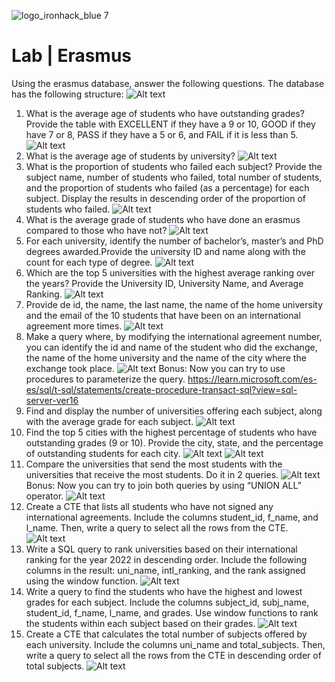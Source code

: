 ![logo_ironhack_blue 7](https://user-images.githubusercontent.com/23629340/40541063-a07a0a8a-601a-11e8-91b5-2f13e4e6b441.png)
# Lab | Erasmus
Using the erasmus database, answer the following questions. The database has the following structure:
![Alt text](images/image.png)
1. What is the average age of students who have outstanding grades? Provide the table with EXCELLENT if they have a 9 or 10, GOOD if they have 7 or 8, PASS if they have a 5 or 6, and FAIL if it is less than 5.
![Alt text](images/image-1.png)
2. What is the average age of students by university?
![Alt text](images/image-2.png)
3. What is the proportion of students who failed each subject? Provide the subject name, number of students who failed, total number of students, and the proportion of students who failed (as a percentage) for each subject. Display the results in descending order of the proportion of students who failed.
![Alt text](images/image-3.png)
4. What is the average grade of students who have done an erasmus compared to those who have not?
![Alt text](images/image-4.png)
5. For each university, identify the number of bachelor’s, master’s and PhD degrees awarded.Provide the university ID and name along with the count for each type of degree.
![Alt text](images/image-5.png)
6. Which are the top 5 universities with the highest average ranking over the years? Provide the University ID, University Name, and Average Ranking.
![Alt text](images/image-6.png)
7. Provide de id, the name, the last name, the name of the home university and the email of the 10 students that have been on an international agreement more times.
![Alt text](images/image-7.png)
8. Make a query where, by modifying the international agreement number, you can identify the id and name of the student who did the exchange, the name of the home university and the name of the city where the exchange took place.
![Alt text](images/image-8.png)
Bonus: Now you can try to use procedures to parameterize the query. https://learn.microsoft.com/es-es/sql/t-sql/statements/create-procedure-transact-sql?view=sql-server-ver16
9. Find and display the number of universities offering each subject, along with the average grade for each subject.
![Alt text](images/image-9.png)
10. Find the top 5 cities with the highest percentage of students who have outstanding grades (9 or 10). Provide the city, state, and the percentage of outstanding students for each city.
![Alt text](images/image-10.png)
![Alt text](images/image-11.png)
11. Compare the universities that send the most students with the universities that receive the most students. Do it in 2 queries.
![Alt text](images/image-12.png)
Bonus: Now you can try to join both queries by using “UNION ALL” operator.
![Alt text](images/image-13.png)
12. Create a CTE that lists all students who have not signed any international agreements. Include the columns student_id, f_name, and l_name. Then, write a query to select all the rows from the CTE.
![Alt text](images/image-14.png)
13. Write a SQL query to rank universities based on their international ranking for the year 2022 in descending order. Include the following columns in the result: uni_name, intl_ranking, and the rank assigned using the window function.
![Alt text](images/image-15.png)
14. Write a query to find the students who have the highest and lowest grades for each subject. Include the columns subject_id, subj_name, student_id, f_name, l_name, and grades. Use window functions to rank the students within each subject based on their grades.
![Alt text](images/image-16.png)
15. Create a CTE that calculates the total number of subjects offered by each university. Include the columns uni_name and total_subjects. Then, write a query to select all the rows from the CTE in descending order of total subjects.
![Alt text](images/image-17.png)
